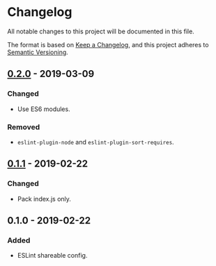 # Changelog
All notable changes to this project will be documented in this file.

The format is based on [Keep a Changelog](https://keepachangelog.com/en/1.0.0/),
and this project adheres to [Semantic Versioning](https://semver.org/spec/v2.0.0.html).

## [0.2.0] - 2019-03-09
### Changed
- Use ES6 modules.

### Removed
- `eslint-plugin-node` and `eslint-plugin-sort-requires`.

## [0.1.1] - 2019-02-22
### Changed
- Pack index.js only.

## 0.1.0 - 2019-02-22
### Added
- ESLint shareable config.

[0.2.0]: https://github.com/usecamo/eslint-config-camo/compare/0.1.1...0.2.0
[0.1.1]: https://github.com/usecamo/eslint-config-camo/compare/0.1.0...0.1.1
